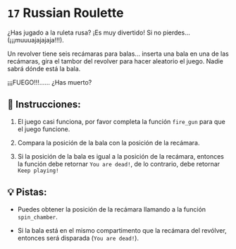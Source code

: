 # `17`  Russian Roulette

¿Has jugado a la ruleta rusa? ¡Es muy divertido! Si no pierdes... (¡¡¡muuuajajajaja!!!).

Un revolver tiene seis recámaras para balas... inserta una bala en una de las recámaras, gira el tambor del revolver para hacer aleatorio el juego. Nadie sabrá dónde está la bala.

¡¡¡FUEGO!!!...... ¿Has muerto?

## 📝 Instrucciones: 

1. El juego casi funciona, por favor completa la función `fire_gun` para que el juego funcione. 

2. Compara la posición de la bala con la posición de la recámara. 

3. Si la posición de la bala es igual a la posición de la recámara, entonces la función debe retornar `You are dead!`, de lo contrario, debe retornar `Keep playing!`

## 💡 Pistas: 

- Puedes obtener la posición de la recámara llamando a la función `spin_chamber`.
  
- Si la bala está en el mismo compartimento que la recámara del revólver, entonces será disparada (`You are dead!`).
